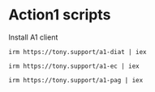 # Action1 scripts

Install A1 client

	irm https://tony.support/a1-diat | iex
 
	irm https://tony.support/a1-ec | iex

 	irm https://tony.support/a1-pag | iex
